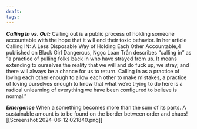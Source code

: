 ```yaml
---
draft: 
tags:
---
```


***Calling In vs. Out:*** Calling out is a public process of holding someone 
accountable with the hope that it will end their toxic behavior. In 
her article Calling IN: A Less Disposable Way of Holding Each Other 
Accountable,4 published on Black Girl Dangerous, Ngọc Loan Trần 
describes “calling in” as “a practice of pulling folks back in who 
have strayed from us. It means extending to ourselves the reality 
that we will and do fuck up, we stray, and there will always be 
a chance for us to return. Calling in as a practice of loving each 
other enough to allow each other to make mistakes, a practice of 
loving ourselves enough to know that what we’re trying to do here 
is a radical unlearning of everything we have been configured to 
believe is normal.”

***Emergence***
When a something becomes more than the sum of its parts.
A sustainable amount is to be found on the border between order and chaos![[Screenshot 2024-06-12 021840.png]]